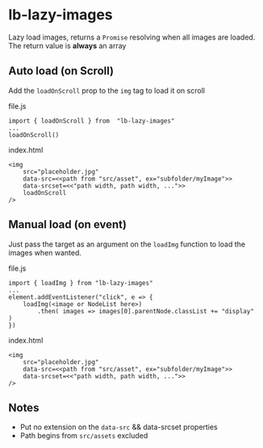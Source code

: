 # lb-lazy-images

Lazy load images, returns a `Promise` resolving when all images are loaded.
The return value is **always** an array

## Auto load (on Scroll)

Add the `loadOnScroll` prop to the `img` tag to load it on scroll

file.js
```
import { loadOnScroll } from  "lb-lazy-images"
...
loadOnScroll()
```

index.html
```
<img 
	src="placeholder.jpg" 
	data-src=<<path from "src/asset", ex="subfolder/myImage">> 
	data-srcset=<<"path width, path width, ...">>
	loadOnScroll
/>
```

## Manual load (on event)

Just pass the target as an argument on the `loadImg` function to load the images when wanted.

file.js
```
import { loadImg } from "lb-lazy-images"
...
element.addEventListener("click", e => {
	loadImg(<image or NodeList here>)
		.then( images => images[0].parentNode.classList += "display"  )
})
```

index.html
```
<img 
	src="placeholder.jpg" 
	data-src=<<path from "src/asset", ex="subfolder/myImage">> 
	data-srcset=<<"path width, path width, ...">>
/>
```

## Notes
- Put no extension on the `data-src` && data-srcset properties
- Path begins from `src/assets` excluded


